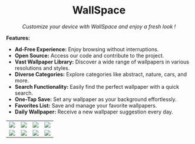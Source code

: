 <div align="center">
  <h1> WallSpace</h1>
  <p><i>Customize your device with WallSpace and enjoy a fresh look !</i></p>
</div>

**Features:**

*   **Ad-Free Experience:** Enjoy browsing without interruptions.
*   **Open Source:** Access our code and contribute to the project.
*   **Vast Wallpaper Library:** Discover a wide range of wallpapers in various resolutions and styles.
*   **Diverse Categories:** Explore categories like abstract, nature, cars, and more.
*   **Search Functionality:** Easily find the perfect wallpaper with a quick search.
*   **One-Tap Save:** Set any wallpaper as your background effortlessly.
*   **Favorites List:** Save and manage your favorite wallpapers.
*   **Daily Wallpaper:** Receive a new wallpaper suggestion every day.

<table>
  <tr>
    <td>
      <img src="https://github.com/user-attachments/assets/355d20f2-7476-4f75-a38b-f811261d6b99" />
    </td>
    <td>
      <img src="https://github.com/user-attachments/assets/1ccf0738-da9c-43aa-9d10-5864c2af9a03" />
    </td>
    <td>
      <img src="https://github.com/user-attachments/assets/cbe7b2ce-4521-4c28-bcaf-5ecd991ba049" />
    </td>
    <td>
      <img src="https://github.com/user-attachments/assets/778cdb33-2cd6-43da-91db-e0a2a56daf54" />
    </td>
  </tr>
  <tr>
    <td>
      <img src="https://github.com/user-attachments/assets/3dd2da43-ca97-42ed-a958-00146b4185ba" />
    </td>
    <td>
      <img src="https://github.com/user-attachments/assets/e61e8b3f-6573-49e7-9042-8600eb7655bc" />
    </td>
    <td>
      <img src="https://github.com/user-attachments/assets/e5ab1669-69f6-4fe4-b0c9-b226621fd249" />
    </td>
    <td>
      <img src="https://github.com/user-attachments/assets/ce013ef5-d73c-4026-a10e-6f70fafdc8fc" />
    </td>
  </tr>  
</table>


